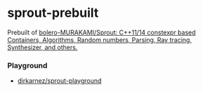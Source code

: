 sprout-prebuilt
===============
Prebuilt of [bolero-MURAKAMI/Sprout: C++11/14 constexpr based Containers, Algorithms, Random numbers, Parsing, Ray tracing, Synthesizer, and others.](https://github.com/bolero-MURAKAMI/Sprout)

### Playground
- [dirkarnez/sprout-playground](https://github.com/dirkarnez/sprout-playground)
